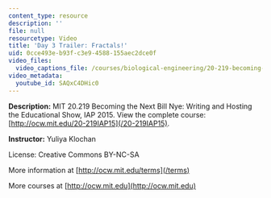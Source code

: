 ```yaml
---
content_type: resource
description: ''
file: null
resourcetype: Video
title: 'Day 3 Trailer: Fractals!'
uid: 0cce493e-b93f-c3e9-4588-155aec2dce0f
video_files:
  video_captions_file: /courses/biological-engineering/20-219-becoming-the-next-bill-nye-writing-and-hosting-the-educational-show-january-iap-2015/student-projects/yuliya-klochans-project/day-3-trailer-fractals-1/SAQxC4DHic0.vtt
video_metadata:
  youtube_id: SAQxC4DHic0
---
```


**Description:** MIT 20.219 Becoming the Next Bill Nye: Writing and Hosting the Educational Show, IAP 2015. View the complete course: [http://ocw.mit.edu/20-219IAP15](/20-219IAP15).

**Instructor:** Yuliya Klochan

License: Creative Commons BY-NC-SA

More information at [http://ocw.mit.edu/terms](/terms)

More courses at [http://ocw.mit.edu](http://ocw.mit.edu)